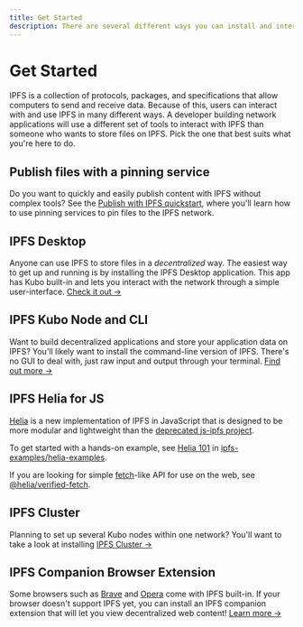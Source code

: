```yaml
---
title: Get Started
description: There are several different ways you can install and interact with IPFS. Find out which one best suits your needs here.
---
```


# Get Started

IPFS is a collection of protocols, packages, and specifications that allow computers to send and receive data. Because of this, users can interact with and use IPFS in many different ways. A developer building network applications will use a different set of tools to interact with IPFS than someone who wants to store files on IPFS. Pick the one that best suits what you're here to do.

## Publish files with a pinning service

Do you want to quickly and easily publish content with IPFS without complex tools? See the [Publish with IPFS quickstart](../quickstart/publish.md), where you'll learn how to use pinning services to pin files to the IPFS network.

## IPFS Desktop

Anyone can use IPFS to store files in a _decentralized_ way. The easiest way to get up and running is by installing the IPFS Desktop application. This app has Kubo built-in and lets you interact with the network through a simple user-interface. [Check it out →](./ipfs-desktop.md)

## IPFS Kubo Node and CLI

Want to build decentralized applications and store your application data on IPFS? You'll likely want to install the command-line version of IPFS. There's no GUI to deal with, just raw input and output through your terminal. [Find out more →](./command-line.md)

## IPFS Helia for JS

[Helia](https://github.com/ipfs/helia) is a new implementation of IPFS in JavaScript that is designed to be more modular and lightweight than the [deprecated js-ipfs project](https://github.com/ipfs/js-ipfs).

To get started with a hands-on example, see [Helia 101](https://github.com/ipfs-examples/helia-examples/blob/main/examples/helia-101/README.md) in [ipfs-examples/helia-examples](https://github.com/ipfs-examples/helia-examples/tree/main).

If you are looking for simple [fetch](https://developer.mozilla.org/en-US/docs/Web/API/Fetch_API)-like API for use on the web, see [@helia/verified-fetch](https://www.npmjs.com/package/@helia/verified-fetch).

## IPFS Cluster

Planning to set up several Kubo nodes within one network? You'll want to take a look at installing [IPFS Cluster →](./server-infrastructure.md)

## IPFS Companion Browser Extension

Some browsers such as [Brave](https://brave.com/) and [Opera](https://www.opera.com/) come with IPFS built-in. If your browser doesn't support IPFS yet, you can install an IPFS companion extension that will let you view decentralized web content! [Learn more →](./ipfs-companion.md)
